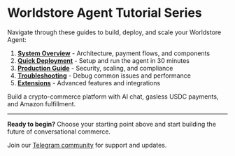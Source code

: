 # Worldstore Agent Tutorial Series

Navigate through these guides to build, deploy, and scale your Worldstore Agent:

1. **[System Overview](./1-overview.md)** - Architecture, payment flows, and components
2. **[Quick Deployment](./2-deployment.md)** - Setup and run the agent in 30 minutes
3. **[Production Guide](./3-production.md)** - Security, scaling, and compliance
4. **[Troubleshooting](./4-troubleshooting.md)** - Debug common issues and performance
5. **[Extensions](./5-extensions.md)** - Advanced features and integrations

Build a crypto-commerce platform with AI chat, gasless USDC payments, and Amazon fulfillment.

---

**Ready to begin?** Choose your starting point above and start building the future of conversational commerce.

Join our [Telegram community](https://t.me/crossmintdevs) for support and updates.